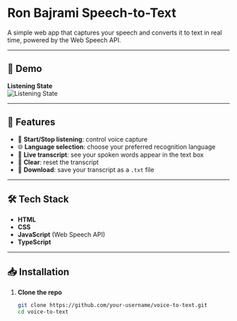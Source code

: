 # Ron Bajrami Speech-to-Text

A simple web app that captures your speech and converts it to text in real time, powered by the Web Speech API.

---

## 📸 Demo

**Listening State**  
![Listening State](Listening.png)

---

## 🚀 Features

- 🎤 **Start/Stop listening**: control voice capture  
- 🌐 **Language selection**: choose your preferred recognition language  
- 📝 **Live transcript**: see your spoken words appear in the text box  
- 🧹 **Clear**: reset the transcript  
- 💾 **Download**: save your transcript as a `.txt` file

---

## 🛠 Tech Stack

- **HTML**  
- **CSS**  
- **JavaScript** (Web Speech API)  
- **TypeScript**

---

## 📥 Installation

1. **Clone the repo**  
   ```bash
   git clone https://github.com/your-username/voice-to-text.git
   cd voice-to-text
